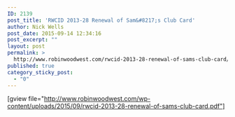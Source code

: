 ```yaml
---
ID: 2139
post_title: 'RWCID 2013-28 Renewal of Sam&#8217;s Club Card'
author: Nick Wells
post_date: 2015-09-14 12:34:16
post_excerpt: ""
layout: post
permalink: >
  http://www.robinwoodwest.com/rwcid-2013-28-renewal-of-sams-club-card/
published: true
category_sticky_post:
  - "0"
---
```

[gview file="http://www.robinwoodwest.com/wp-content/uploads/2015/09/rwcid-2013-28-renewal-of-sams-club-card.pdf"]